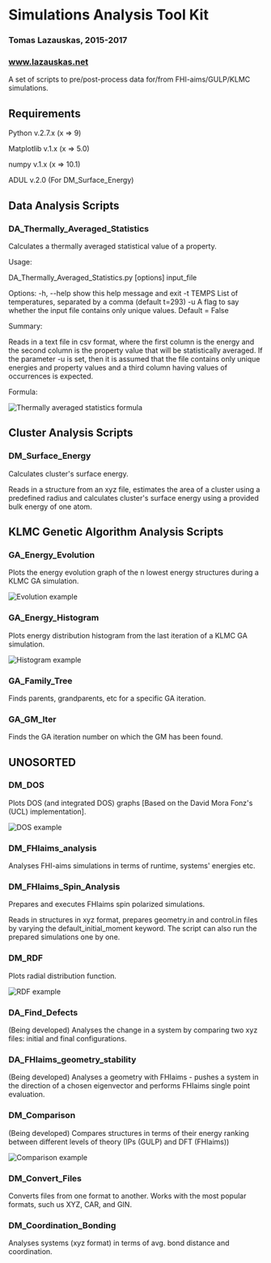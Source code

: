 # Simulations Analysis Tool Kit
### Tomas Lazauskas, 2015-2017
### www.lazauskas.net

A set of scripts to pre/post-process data for/from FHI-aims/GULP/KLMC simulations.

## Requirements 
Python v.2.7.x (x => 9)

Matplotlib v.1.x (x => 5.0)

numpy v.1.x (x => 10.1)

ADUL v.2.0 (For DM_Surface_Energy)

## Data Analysis Scripts

### DA_Thermally_Averaged_Statistics
Calculates a thermally averaged statistical value of a property. 

Usage:

DA_Thermally_Averaged_Statistics.py [options] input_file

Options:
-h, --help show this help message and exit
-t TEMPS List of temperatures, separated by a comma (default t=293)
-u A flag to say whether the input file contains only unique values. Default = False

Summary:

Reads in a text file in csv format, where the first column is the energy and the second column is the property value that will be statistically averaged. If the parameter -u is set, then it is assumed that the file contains only unique energies and property values and a third column having values of occurrences is expected.

Formula:

![Thermally averaged statistics formula](formulas/DA_Thermally_Averaged_Statistics.gif)

<!---
\left \langle A \right \rangle = \frac{\sum_{i}A_{i} \cdot \exp{\left ( -\Delta E_{i} / kT \right )}}{\sum_{i} \exp{\left ( -\Delta E_{i} / kT \right )}}
-->

## Cluster Analysis Scripts

### DM_Surface_Energy 
Calculates cluster's surface energy. 

Reads in a structure from an xyz file, estimates the area of a cluster using a predefined radius and calculates cluster's surface energy using a provided bulk energy of one atom.

## KLMC Genetic Algorithm Analysis Scripts

### GA_Energy_Evolution 
Plots the energy evolution graph of the n lowest energy structures during a KLMC GA simulation.

![Evolution example](exampleImages/GA_Energy_Evolution.png)

### GA_Energy_Histogram 
Plots energy distribution histogram from the last iteration of a KLMC GA simulation.

![Histogram example](exampleImages/GA_Energy_Histogram.png)

### GA_Family_Tree 
Finds parents, grandparents, etc for a specific GA iteration.

### GA_GM_Iter
Finds the GA iteration number on which the GM has been found.

## UNOSORTED

### DM_DOS
Plots DOS (and integrated DOS) graphs [Based on the David Mora Fonz's (UCL) implementation].

![DOS example](exampleImages/DM_DOS.png)

### DM_FHIaims_analysis 
Analyses FHI-aims simulations in terms of runtime, systems' energies etc.

### DM_FHIaims_Spin_Analysis 
Prepares and executes FHIaims spin polarized simulations. 

Reads in structures in xyz format, prepares geometry.in and control.in files by varying the default_initial_moment keyword. The script can also run the prepared simulations one by one. 

### DM_RDF
Plots radial distribution function.

![RDF example](exampleImages/DM_RDF.png)

### DA_Find_Defects
(Being developed) Analyses the change in a system by comparing two xyz files: initial and final configurations.

### DA_FHIaims_geometry_stability
(Being developed) Analyses a geometry with FHIaims - pushes a system in the direction of a chosen eigenvector and performs FHIaims single point evaluation.

### DM_Comparison 
(Being developed) Compares structures in terms of their energy ranking between different levels of theory (IPs (GULP) and DFT (FHIaims))

![Comparison example](exampleImages/DM_Comparison.png)

### DM_Convert_Files 
Converts files from one format to another. Works with the most popular formats, such us XYZ, CAR, and GIN.

### DM_Coordination_Bonding 
Analyses systems (xyz format) in terms of avg. bond distance and coordination.

